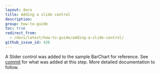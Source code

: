 ```yaml
---
layout: docs
title: Adding a slide control
description: 
group: how-to-guide
toc: true
redirect_from:
  - /docs/latest/how-to-guide/adding-a-slide-control/
github_issue_id: 426
---
```


A Slider control was added to the sample BarChart for reference.
See [commit](https://github.com/Microsoft/PowerBI-visuals-sampleBarChart/commit/e2e0bc5888d9a3ca305a7a7af5046068645c8b30 ) for what was added at this step.
More detailed documentation to follow.
